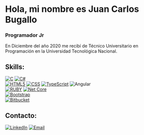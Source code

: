 # Hola, mi nombre es Juan Carlos Bugallo
### Programador Jr

En Diciembre del año 2020 me recibí de Técnico Universitario en Programación en la Universidad Tecnológica Nacional.

## Skills:
[![C](https://img.shields.io/badge/C-00599C?style=for-the-badge&logo=c&logoColor=white)]()
[![C#](https://img.shields.io/badge/C%23-239120?style=for-the-badge&logo=c-sharp&logoColor=white)]()
</br>
[![HTML5](https://img.shields.io/badge/HTML5-E34F26?style=for-the-badge&logo=html5&logoColor=white)]()
[![CSS](https://img.shields.io/badge/CSS3-1572B6?style=for-the-badge&logo=css3&logoColor=white)]()
[![TypeScript](https://img.shields.io/badge/TypeScript-007ACC?style=for-the-badge&logo=typescript&logoColor=white)]()
![Angular](https://img.shields.io/badge/Angular-DD0031?style=for-the-badge&logo=angular&logoColor=white)
</br>
[![RUBY](https://img.shields.io/badge/Ruby_on_Rails-CC0000?style=for-the-badge&logo=ruby-on-rails&logoColor=white)]()
[![Net Core](https://img.shields.io/badge/Core-5C2D91?style=for-the-badge&logo=.Net&logoColor=white)]()
</br>
[![Bootstrap](https://img.shields.io/badge/Bootstrap-563D7C?style=for-the-badge&logo=bootstrap&logoColor=white)]()
</br>
[![Bitbucket](https://img.shields.io/badge/Bitbucket-330F63?style=for-the-badge&logo=bitbucket&logoColor=white)]()
</br>
## Contacto:

[![LinkedIn](https://img.shields.io/badge/LinkedIn-0077B5?style=for-the-badge&logo=linkedin&logoColor=white)](https://www.linkedin.com/in/jubugal/)
[![Email](https://img.shields.io/badge/Gmail-D14836?style=for-the-badge&logo=gmail&logoColor=white)](mailto:juancarlosjaviermdq@gmail.com)
